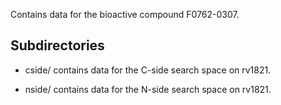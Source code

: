 Contains data for the bioactive compound F0762-0307.

## Subdirectories

- cside/ contains data for the C-side search space on rv1821.

- nside/ contains data for the N-side search space on rv1821.

